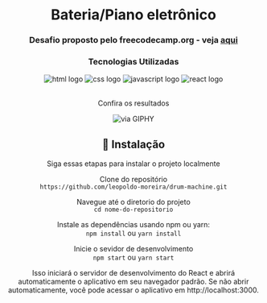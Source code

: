 <div align="center" styles="text-align:center">
  <h1>Bateria/Piano eletrônico</h1>
  <h3>Desafio proposto pelo freecodecamp.org - veja <a href="https://www.freecodecamp.org/learn/front-end-development-libraries/front-end-development-libraries-projects/build-a-drum-machine">aqui</a></h3>
  
  ### Tecnologias Utilizadas
  <div styles="display:flex;flex-direction:row">
    <img alt="html logo" src="https://img.shields.io/badge/HTML-239120?logo=html5&logoColor=white&style=for-the-badge"/>
    <img alt="css logo" src="https://img.shields.io/badge/CSS-239120?logo=css3&logoColor=white&style=for-the-badge"/>
    <img alt="javascript logo" src="https://img.shields.io/badge/JavaScript-F7DF1E?logo=javascript&logoColor=black&style=for-the-badge"/>
    <img alt="react logo" src="https://img.shields.io/badge/React-20232A?logo=react&logoColor=61DAFB&style=for-the-badge"/>
  </div>

  <br>
  <p>Confira os resultados</p>  

 ![via GIPHY](https://media.giphy.com/media/v1.Y2lkPTc5MGI3NjExajNsY3UxcGVvdmNwYXZveHB2bTQwOTkwYXhnbnNxamM1ZDkyZnkxMyZlcD12MV9pbnRlcm5hbF9naWZfYnlfaWQmY3Q9Zw/BCKyX2DuJciHZGajHA/giphy.gif)  
 
<h2>🚀 Instalação </h2>
<p>Siga essas etapas para instalar o projeto localmente</p>

Clone do repositório
<br>
   `https://github.com/leopoldo-moreira/drum-machine.git`
<br>

Navegue até o diretorio do projeto  
  `cd nome-do-repositorio`
  
Instale as dependências usando npm ou yarn:
<br>
   `npm install`
   ou
   `yarn install` 

Inicie o sevidor de desenvolvimento
<br>
   `npm start`
  ou
   `yarn start`
<br>

<p>Isso iniciará o servidor de desenvolvimento do React e abrirá automaticamente o aplicativo em seu navegador padrão. Se não abrir automaticamente, você pode acessar o aplicativo em http://localhost:3000.</p>  

</div>
